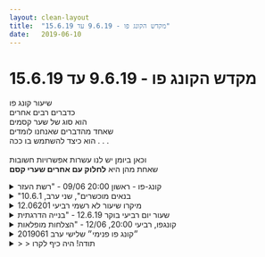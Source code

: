 ```yaml
---
layout: clean-layout
title:  "מקדש הקונג פו - 9.6.19 עד 15.6.19"
date:   2019-06-10
---
```

# מקדש הקונג פו - 9.6.19 עד 15.6.19 
שיעור קונג פו<br> כדברים רבים אחרים<br> הוא סוג של שער קסמים<br> שאחד מהדברים שאנחנו לומדים<br> הוא כיצד להשתמש בו ככה . . .<br> <br> וכאן ביומן יש לנו עשרות אפשרויות חשובות<br> שאחת מהן היא <b>לחלוק עם אחרים שערי קסם</b>

<details>
                    <summary>קונג-פו - ראשון 20:00 09/06 - "רשת העזר</summary>
                    השיעור שלי התחיל ב 18:40 והסתיים ב 22:25. <br> השיעור הפעם היה איחוד של 3 השיעורים של יום ראשון.<br> היינו: ריב, נעה, יניב, קרן ואני.<br> <br> התחלתי בעבודות תנועה עדינות ולאט לאט זה הפך להיות יותר אינטנסיבי. התחלתי במתיחות ותרגילי גמישות, בהמשך עברתי לריצה קלילה באזור, תרגול של הפורמות (הארוכות יותר), תרגול עמידת ידיים ותרגול רצפי חבטות בכרית אימון. החלק הזה נמשך כשעה.<br> <br> בהמשך, בהנחיית ריב, תרגלנו כולנו בעיטות כשאנו עומדים בשורה ונעים קדימה. <br> בכל התקדמות שתי בעיטות: הראשונה עם רגל קדמית, מניחים אותה קדימה וחוזרים על אותה בעיטה עם אותה רגל. ככה 3 סבבים.<br> בהמשך עשינו משהו דומה עם אגרופים. גם כן 3 סבבים.<br> בכל התרגול הזה הופנו אלינו שאלות שעזרו לי לשים לב לדברים מסויימים, כמו האם אני מוגן, היכן ממוקמות הידיים שלי, האם אני מדמיין את היעד אליו אני מכוון את החבטה ועוד.<br> <br> לאחר מכן שינינו מקום לאזור למעלה... <br> יצרנו רשימה של אנשים יקרים לנו והתבקשנו לעשות עבודה שתיטיב עם כל אחד מהם. התחלתי בלסמוך עליהם שהם מסתדרים מצויין, כל אחד במקום שהוא נמצא, עם השאיפות, היכולות והרצונות שלו. בהמשך פשוט שמחתי על קיומם.<br> <br> עברנו למתן הנחיות בסבב (קרן, ריב, נעה, אני ויניב) כאשר כל אחד מנחה את כולנו במשהו שנעים לו לתרגל. הועברו עבודות מאד טובות. <br> כמה מהן שאני זוכר כרגע:<br> לשים לב לנקודות האור סביבנו, זה יכול להיות מקורות אור ישירים או השתקפויות.<br> לשים לב באם קיים איזשהו מתח פנימי ולהרפות ממנו<br> לחזור על המילים &quot;אני חי&quot; ו&quot;אני כאן&quot;<br> לראות את עצמנו מאוחדים עם הסביבה, לראות את עצמנו כנפרדים מהסביבה<br> להפנות קשב לנשימה<br> לחשוב על משהו שאני הולך לעשות למחרת ולשנות/להוסיף משהו כך שהוא יהיה מהנה יותר.<br> להיכנס יותר ויותר למצב של מנוחה<br> <br> באזור עשר נשארנו ריב ואני.<br> בעבודה שחתמה את השיעור, חווינו את עצמנו כבוגרי הפרק השני (בחצי/שליש הראשון של הפרק השלישי), וניסינו לראות איך זה בא לידי ביטוי, למשל, ב-6 התחומים.<br> מהחוויה הזו, סיימנו את השיעור ב&quot;ברכה&quot; מול עצמנו בוגרי הפרק השלישי.<br> אלו היו הצצות מאד נעימות וטובות!<br> <br> שיעור מעולה! תודה!<br>
                  </details><details>
                    <summary>"בנאים מוכשרים", שני ערב, 10.6.1</summary>
                    אפשר לתת לעצמנו יחס כזה שמפרה אותנו, כמו אור שמש על פרח. כמו אוויר לנשימה.<br> <br> התחלנו בהליכה לכיוון הגשר המוביל לגן העצמאות.<br> <br> הגשר היה כמו המעבר למימד השיעור.<br> <br> חשתי כוח מסויים בכך שאנחנו הולכים ביחד (ריב, מיכל, שיר, אסא ואני), ושקט מסויים באוויר.<br> <br> התחזקה אצלי ההבנה שהשיעור הוא מרחב שנועד עבורי.<br> <br> ~~~<br> <br> בסוף השיעור חשתי מעוגן יותר בתוכי.<br> <br> בין יתר התרגולים היה תרגול של תנועה בתוך מרחב העשוי חומר סמיך.<br> <br> בחלק מהזמן מיכל,שיר ואסא היו בנפרד ממני ומריב.<br> <br> השיעור המשיך ללוות אותי זמן ממושך מאותו ערב.<br> <br> תחילת השיעור הרשמי סביב שמונה וקצת. סיומו סביב תשע ומשהו אני משער.
                  </details><details>
                    <summary>מיקרו שיעור לא רשמי רביעי 12.06201</summary>
                    מספר צעדי תשומת לב, צעד נשימה, צעד פעולה, צעד תשומת לב. מיקוד במחשבות האלו במבנים האלו, תוך כדי בניית השערים וחיבור לשיעור, תחושה של התחברות לשמיים ולאשמה, ומספר מעגלי שינוי, נגלו לי.<br>
                  </details><details>
                    <summary>שעור יום רביעי בוקר 12.6.19 - "בנייה הדרגתית</summary>
                    שעת הגעה: 6:33 – זמן סיום השיעור: 8:20 – השתתפו: תרצה, אינגריד, רמי – מנחה: אינגריד, בן<br> <br> בשעה 6:40, מיד עם הגעתו של רמי, הועברנו לגן דובנוב תוך תשומת משדרגת לב לגוף. <br> <br> ביצענו תרגילים שונים להעמקת חישת הגוף ושדרוגו: שני סבבים של גמישות, הליכות שונות בתשומת לב מרבית – עם ברכיים כפופות, ללא מתח במפרקים, תוך הרמתה רגליים מעל למכשול דמיוני. עמידה על רגל אחת. הרגיש נעים. <br> התבוננות בסביבה בכל החושים, תוך התמקדות בראיה מרחבית למי שנשאר עם עיניים פקוחות – הראיה המרחבית הייתה מאתגרת לפרקים, העיניים שלי שוב ושוב &quot;נדבקו&quot; שלא מרצוני באובייקטים ספציפיים. התבוננתי בכך בשקט ובשלווה, היה מעניין לחקור את המנגנון הזה של &quot;מבט נתקע על משהו&quot;. <br> עבודה פנימית על היום העומד לפנינו – במטרה להעצים אותו.<br> תרגלנו גלגלון – בהתאם ליכולת של כל אחד. היה לי מעצים להיות מסוגלת לתאר את היכולת שלי נכון להיום ולפגוש את הפחד, לשים לב לסיכון שבניסיון התגברות נמרץ מדי – עומס יתר על הידיים שלי. <br> <br> בן הגיעה והעביר לנו שיעור: תרגול בעיטות – מהחוץ אל הפנים, בתוספת בעיטת צד באותה התנופה. היה לי מאתגר, מהר מאוד חשתי חולשה ואף כאב בטן. לאחר שאמרתי את זה לבן והוא הנחה אותי לאפשר לזה להיות ולא לנסות להתגבר, חשתי תוך שניות איך אנרגיה לכודה מתפשטת בכל הגוף וכאב הבטן השתחרר, הכוחות שלי חזרו אלי במידה רבה. הגוף שלי מכריח אותי לנהל אחרת את מאגר האנרגיות שלי – זה מתכתב היטב עם ראיון ה&quot;פירוק והתחדשות&quot; שבן מזכיר, שמהתהליך הזה יכול להיבנות משהו חדש. <br> <br> לאחר שבן נפרד מאיתנו המשכתי בשיעור שלנו. סיימנו בישיבה שלושתנו גב אל גב, כשתחילה מתעטפים שלושתנו באנרגיה לבנה ולאחר מכן כל אחד בנפרד. <br> בסוף השיעור הרגשתי נוכחת בגוף, מוכנה להמשך היום ומוגנת. איזה נפלא!<br>
                  </details><details>
                    <summary>קונגפו, רביעי 20:00, 12/06 - "הצלחות מופלאות</summary>
                    השיעור שלי התחיל ב 18:55 והסתיים ב 22:00<br> ביחד עם ריב, שמואל ונעה.<br> <br> בין יתר הדברים, השיעור שלי כלל הרבה עבודות טובות באמנות הלחימה (קרבות איגרוף, הפלות, קרב רגליים ועוד) ובאמנות ההגשמה (בדגש על שדרוג היום יום שלי).<br> התחיל בנקודת המפגש, המשיך בגג גן העיר והסתיים בכיכר רבין.<br> <br> יופי של שיעור! תודה! :)<br>
                  </details><details>
                    <summary>״קונג פו פנימי״ שלישי ערב 2019061</summary>
                    איזה שיעור מהנה וכיף היה לי. על אף שלא היה אף עבודה חיצונית.<br> <br> התבקשנו להביא עבודות פנימיות שאנחנו מכירים, לפי בן נחשפנו כבר לפחות למעלה מ 100, מדהים.<br> לבסוף הגנענו ל 10 עבודות. <br> אביא את העבודות והערות שברשותי לגביהן. <br> <br> 1. קבלה - קבלת העכשיו כמות שהוא .&nbsp;&nbsp;לראות איך מרגישים את זה. אולי לא לעשות מזה אידיאולוגיה משהו שכלתני .פרדיגמה - תבנית מחשבתית.<br> 2. ריקול (recall ) זיכרון של היוםת איסוף עצמית איך אני נזכר ביכולות שלי לפני כל מני דברים מאתגרים. (״הייתי מנהל משמרת בדומינוס ״ )<br> 3. לאפשר לאחרים ליהות <br> 4. לאפשר לעצמי.<br> 5.הודיה - איך זה מרגיש. אפשר להזכר בעצמנו מודים על משהו, ולבדוק איך זה מרגיש בגוף. <br> 6. נשימה - להביא אותה לאיברים השונים ולמקומות שדורשים מקום<br> 7.השבחה - היכולת לצמוח תמיד - לא רק במישור הפיזי, להרגיש.<br> 8. התרווחות - לפחות מתבצע כל שיעור.<br> 9.להקישב לצלילים - כיוונים של הצלילים רמות שלהם, טבע 1 טבע 2<br> 10. להרגיש את התנועה. - להרגיש תנועה לפני שהיא קוראת. ללוות תנועה קיימת<br> <br> דגש שחזר בעבודות למצוא את ההנאה, אפילו במאמץ (נגיד בלהזכר מקומות מטושטשים).<br> מעבר על העבודות בסיטואציה מאתגרת ביום יום.<br> <br> עבודה עם עבודה פנימית ביום יום. <br> לבחור אחת וללכת איתה כל הזמן ולעשות אותה מעין הכוח העל טבעי שלי.<br> עוד אופציה, שאותה בחרתי לבצע בסוף השיעור. זה לבחור 3 עבודות ולשוב ולבדוק מתי הן מתאימה ולעבוד איתה.<br> <br> בחרתי:<br> הודיה<br> קבלה<br> להרגיש את התנועה.<br> <br> התקדמות במטרות:<br> <br> 1 הקרב המצחיק, נאמר שאפשור וקבלה של העולם עושה אותך לוחם טוב יותר.<br> 2. תנועה - עבודה פנימית על הרגשת תנוע וליווי התנועה.<br> 3. פרנסה. - הסיטואציות הלא נעימות מקבלות כלים נוספים.<br> 4. ההנחיה השקטה - זריקת עבודות פנימיות, ולתארן מעין עבודה מעניינת. <br> 5. שלמות החסרנות - לאפשר לאחרים ולעצמי, עבודה שתעזור לי כאן<br> 6. הדרור - שיעור שכולו חיבור לעצמי.<br> 7. השבחה. - חלק מעבודה מתכנסת לה.<br> <br>
                  </details><details>
                    <summary>> > תודה! היה כיף לקרו</summary>
                    
                  </details><details>
                    <summary>רביעי 20:00 12/06 "הצלחות מופלאות</summary>
                    שיעור שהתקיים בהנחיית בועז ובהשתתפות בועז שמואל ואני.<br> היתה עבודה איטית מאוד מועילה.<br> בסבב של קרבות איגרוף קצרים נהניתי מאוד מהאפשרות ללמוד מהתבוננות בשמואל ובועז, למשל עניין אותי מאוד לראות איך בועז מתמודד עם הבדל הגובה מול שמואל שנראה לי בלתי ניתן להתמודדות בשבילי.<br> תרגלנו באופן עצמאי את פורמת חמש החיות.<br> היה נעים על גג גן העיר, תמיד יש לי שם תחושה מאווררת של הרבה שמים.<br> היה שיעור ממש טוב, תודה3&gt;
                  </details><details>
                    <summary>מיקרו שיעור של שניות ספורו</summary>
                    פתיחת שער (למען האמת נעשתה עבודה לפתיחה כמה שעות לפני כן)<br> נשימה- התרכזות בנשימה תשומת לב אליה.<br> נשמה- התרכזות במספר מישורים מעבר שקיימים בקיום.<br> ברפיה - שחרור פיזי שחרור מכאב מלחץ<br> כאב- מתן מקום לכאב.
                  </details><details>
                    <summary>> > שישי 14.06.2019 22:5</summary>
                    
                  </details><details>
                    <summary>"בנאים מוכשרים",שני ערב 10.6 עם שיר ואס</summary>
                    הולכים ביחד אני, שיר, אסא, ריב, ישי בדשא של גן העצמאות, ליד הים גם, ואז מגיעים לדשא המזרחי שצמוד למלון הילטון.<br> כיף! שם דמיינתי אותנו במקור.<br> ריב ניהל. זה ממש עזר לי שהוא נתן לי לבחור.<br> היו לי דמיונות מפחידים על ג&#39;וקים בדשא ובכלל, וזה שהוא נתן לי, הרגיע אותי, הסתכלתי, ראיתי שהדמיון והמציאות ממש לא קשורים, הדשא היה מואר ונעים ונקי. זה היה מגניב כי לא דיברנו על זה.<br> <br> ריב ואסא צוות מדהים.<br> מנהלים מושלם ביחד. הרמוני ואלגנטי מאד.<br> <br> אני ושיר ואסא<br> מסתכלים מבחוץ על עצמנו ורושמים את הדבר הבא עבורנו, או מה שנכון לנו להתקדם.<br> ראיתי את המצב הנעים שאני רפויה וקלה ומשוחררת בכל מרחב (זה לא משנה אם זאת הליכה, בעיטה, גמישות, קפיצה וכולי).<br> פשוט חזרה הביתה אל עצמי.<br> נעים מאד.<br> <br> היו לנו זמנים של כמה דקות בכל פעם להתקדם במה שראינו.<br> <br> היתה עבודה פנימית של כל התלמידים (ישי וריב עבדו בצד עד כה). זוכרת שזה היה נעים אבל לא זוכרת מה זה היה עכשיו.<br> <br> המשך שיעור עצמאי לשיר ומיכל. המשכתי ממש קצת.<br> אחרי שכולם הלכו/סיימו לא הרגשתי נוח להישאר שם לבד, אז גם אני הלכתי עם שיר <img src="http://www.timg.co.il/tapuzForum/images/Emo23.gif" alt="|לב|"><br> <br> מחמאה לאסא: שהוא עבר את השיעור ובאמת היה נראה שהוא מעביר לעצמו ולנו, ושהשיעור שלו לא נפגע. כל הכבוד. אני יודעת כמה אתגר יש בזה בכללי לאנשים, לי, לאחרים וכולי.
                  </details><details>
                    <summary>"הצלחות מופלאות" רביעי ערב, 12.6.1</summary>
                    לפני השיעור מצאתי את עצמי מצייר. הרבה זמן לא ציירתי. זה היה מרגיע.<br> <br> השיעור עצמו:<br> <br> חלקו הראשון עסק בלהיות עצמאי, גם כשאין מדריך חיצוני השיעור נובע מבפנים. להיות לא תלוי במדריך חיצוני ועם זאת מוכן ומזומן לו. אפשר לדמיין לרגע שהוא לא פה. זה אולי יכול לשחרר קצת מאחיזת הדמיון לגביו.<br> <br> חלקו השני היה עבודה עם קרן על כל מיני דברים נחמדים. היו שם בעיטות אחד לשניה, חיזוק להבים מה שנקרא, ועוד.<br> <br> התחלה סביב חמש ומשהו. סיום סביב שבע ארבעים נדמה לי.
                  </details><details>
                    <summary>שבת 15.6.19 - "ספירלה עולה</summary>
                    דובר על כלים שיש לנו, שאנו יכולים להשתמש בהם בכל מצב. למשל, עם כלי ריפוי: אפשר להשתמש בטכניקות שלמדנו כאשר אנחנו מרגישים לא טוב, ואפשר גם לקחת אקמול, ושניהם זמינים לנו. כמו כן, איך שאנחנו מגיעים לשיעור, זה חומר לעבוד איתו, ואין צורך להיפטר מזה כדי להיות בשיעור. להפך, עבודה עם המצב הטבעי שאיתו הגענו, יכולה לאפשר לנו להחיל את הקונג פו גם ביום יום ולא רק בסביבה סטרילית של השיעור.<br> <br> עבודה עם המנטרה: אני נמצא במצב הנכון, במקום הנכון, ומרגיש את הרגשות הנכונים, כרגע ותמיד.<br> <br> העבודה עם מנטרה היא לא כדי להיווכח באיזו אמיתות כללית שלה, אלא להתאמן על *עמדה נפשית* מסוימת, שמועילה לי. למשל, המנטרה הנ&quot;ל היא עמדה יותר מועילה עבורי מאשר לחשוב שאני מרגיש רגשות לא נכונים או נמצא במצב לא נכון.<br> <br> מה זה הרפיה? יש לי תחושות ומחשבות, ובנוסף יש את מה שאני חושב עליהן, למשל התנגדות לכך שהן קיימות. הרפיה *איננה* להפסיק אותן (למשל להרפות את השרירים), אלא להרפות *מההתנגדות* אליהן (למשל, לאפשר לשרירים להיות כפי שהם). לתת למה שיש להיות, כמו כשאני צף בים המלח ונותן לחוויות ולמחשבות להיות כפי שהן. ולפעמים זה דורש לעבור מחשבה מחשבה ולהרפות ממנה, לא להישבות בה.<br> <br> העלינו משאלות שהיינו רוצים שיתגשמו בעקבות השתתפותנו בשיעור:<br> גוף ללא כאבים.<br> רמת נגינה גבוהה ושתהליך הלמידה יהיה מהנה.<br> להנות מהחיים, מהחיבור, מאנשים.<br> להרגיש את כפות הרגליים, את הנעימות, את היופי של הסביבה ולהרחיב את שדה המודעות שלי אל מחוץ לראש, אל החוץ, ברדיוס גדול יותר מהרגיל.<br> <br> גם בבית, אם אני בוחר משאלה, ובוחר להקדיש פרק זמן כדי לאפשר לה להתממש, למשל שעה, זה יכול לקדם אותי לעבר מימושה!<br>
                  </details><details>
                    <summary>שבת 15.06 16:00 "ספירלה עולה</summary>
                    <br> בימים האחרונים אני חווה דאונים במצב הרוח (ותכלס גם בחודשים האחרונים בממוצע) זה הורגש אצלי גם בזמן השיעור.<br> <br> בסוף שיעור קודם ניסיתי להחליט ששבוע הבא (היום) אגיע לפני הזמן ואתרגל.<br> עם זאת בבוקר לא הרגשתי שיש לי תחושת מוטיבציה או מחויבות. זה מזכיר לי שלפעמים בלילה אני מדמיין משהו לגבי הבוקר - ובבוקר מרגיש שאני בכלל לא מרגיש דומה למה שרציתי. <br> <br> עשיתי משהו נחמד בדרך - תרגלתי מנטרות חיוביות, זה עשה לי טוב.<br> <br> בשיעור הבהרה לגבי - המצב שלי הוא חלק מהשיעור. (מצב רוח / עיכול וכו&#39;) לפלטפורמה לעבודה רלוונטית.<br> <br> עבודה עם טרום חימום ובעיטות היה נחמד.<br> <br> ניסיון לעבודה עצמאית על נושא לבחירתי - קושי להתמקד. <br> <br> מחשבה - לעיתים קרובות מה שמרגיע אותי ומניע אותי הוא תקשורת מיטיבה עם בן אדם אמיתי. <br> <br> החשיבות של לבחור נושא לשיעור שמלהיב אותי לעבוד עליו, למשל במקרה שלי שיפור בריאות הוליסטי - גוף נפש.<br> <br> רצון - להיות מסוגל לאמן את עצמי גופנית, מתוך הקשבה/רוגע/ביטחון (ולא פחד, או רודנות)<br> <br> משהו אחד שאני לוקח זה שהמנטרות שעשיתי לפני השיעור השפיעו לטובה על היכולת שלי בזמן השיעור. למשל המנטרה - אני פתוח ללמוד ולהשתנות.<br>
                  </details><a href="javascript:history.back()">בית</a>